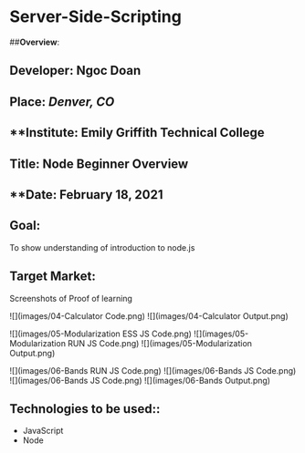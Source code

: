 # Server-Side-Scripting 

##**Overview**:
<br>


## **Developer**: Ngoc Doan
## **Place:** *Denver, CO*
## **Institute: Emily Griffith Technical College
## **Title**: Node Beginner Overview  
## **Date: February 18, 2021

## **Goal**:
To show understanding of introduction to node.js 

## **Target Market**: 
Screenshots of Proof of learning

![](images/04-Calculator Code.png)
![](images/04-Calculator Output.png) 

![](images/05-Modularization ESS JS Code.png)
![](images/05-Modularization RUN JS Code.png)
![](images/05-Modularization Output.png) 

![](images/06-Bands RUN JS Code.png) 
![](images/06-Bands JS Code.png)
![](images/06-Bands JS Code.png)
![](images/06-Bands Output.png)




## **Technologies to be used:**:
* JavaScript
* Node


